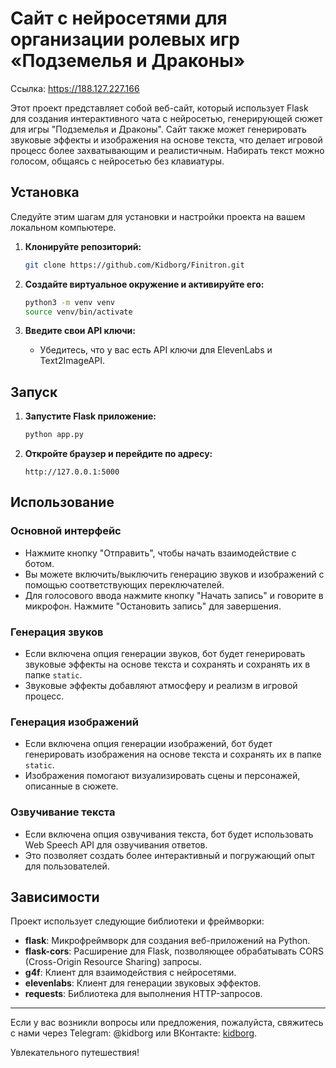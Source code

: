 # Сайт с нейросетями для организации ролевых игр «Подземелья и Драконы»

Ссылка: https://188.127.227.166

Этот проект представляет собой веб-сайт, который использует Flask для создания интерактивного чата с нейросетью, генерирующей сюжет для игры "Подземелья и Драконы". Сайт также может генерировать звуковые эффекты и изображения на основе текста, что делает игровой процесс более захватывающим и реалистичным. Набирать текст можно голосом, общаясь с нейросетью без клавиатуры.




## Установка

Следуйте этим шагам для установки и настройки проекта на вашем локальном компьютере.

1. **Клонируйте репозиторий:**
    ```sh
    git clone https://github.com/Kidborg/Finitron.git
    ```

2. **Создайте виртуальное окружение и активируйте его:**
    ```sh
    python3 -m venv venv
    source venv/bin/activate
    ```

3. **Введите свои API ключи:**
    - Убедитесь, что у вас есть API ключи для ElevenLabs и Text2ImageAPI.

## Запуск

1. **Запустите Flask приложение:**
    ```sh
    python app.py
    ```

2. **Откройте браузер и перейдите по адресу:**
    ```
    http://127.0.0.1:5000
    ```


## Использование

### Основной интерфейс

- Нажмите кнопку "Отправить", чтобы начать взаимодействие с ботом.
- Вы можете включить/выключить генерацию звуков и изображений с помощью соответствующих переключателей.
- Для голосового ввода нажмите кнопку "Начать запись" и говорите в микрофон. Нажмите "Остановить запись" для завершения.

### Генерация звуков

- Если включена опция генерации звуков, бот будет генерировать звуковые эффекты на основе текста и сохранять и сохранять их в папке `static`.
- Звуковые эффекты добавляют атмосферу и реализм в игровой процесс.

### Генерация изображений

- Если включена опция генерации изображений, бот будет генерировать изображения на основе текста и сохранять их в папке `static`.
- Изображения помогают визуализировать сцены и персонажей, описанные в сюжете.

### Озвучивание текста

- Если включена опция озвучивания текста, бот будет использовать Web Speech API для озвучивания ответов.
- Это позволяет создать более интерактивный и погружающий опыт для пользователей.

## Зависимости

Проект использует следующие библиотеки и фреймворки:

- **flask**: Микрофреймворк для создания веб-приложений на Python.
- **flask-cors**: Расширение для Flask, позволяющее обрабатывать CORS (Cross-Origin Resource Sharing) запросы.
- **g4f**: Клиент для взаимодействия с нейросетями.
- **elevenlabs**: Клиент для генерации звуковых эффектов.
- **requests**: Библиотека для выполнения HTTP-запросов.

---

Если у вас возникли вопросы или предложения, пожалуйста, свяжитесь с нами через Telegram: @kidborg или ВКонтакте: [kidborg](https://vk.com/kidborg).

Увлекательного путешествия!
